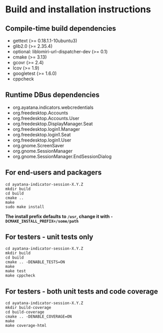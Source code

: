 <!--
 Copyright (C) 2013 Canonical Ltd
 Copyright (C) 2017-2021, Mike Gabriel <mike.gabriel@das-netzwerkteam.de>

 This program is free software: you can redistribute it and/or modify
 it under the terms of the GNU General Public License version 3 as
 published by the Free Software Foundation.

 This program is distributed in the hope that it will be useful,
 but WITHOUT ANY WARRANTY; without even the implied warranty of
 MERCHANTABILITY or FITNESS FOR A PARTICULAR PURPOSE.  See the
 GNU General Public License for more details.

 You should have received a copy of the GNU General Public License
 along with this program.  If not, see <http://www.gnu.org/licenses/>.
-->

# Build and installation instructions

## Compile-time build dependencies

 - gettext (>= 0.18.1.1-10ubuntu3)
 - glib2.0 (>= 2.35.4)
 - optional: liblomiri-url-dispatcher-dev (>= 0.1)
 - cmake (>= 3.13)
 - gcovr (>= 2.4)
 - lcov (>= 1.9)
 - googletest (>= 1.6.0)
 - cppcheck

## Runtime DBus dependencies

 - org.ayatana.indicators.webcredentials
 - org.freedesktop.Accounts
 - org.freedesktop.Accounts.User
 - org.freedesktop.DisplayManager.Seat
 - org.freedesktop.login1.Manager
 - org.freedesktop.login1.Seat
 - org.freedesktop.login1.User
 - org.gnome.ScreenSaver
 - org.gnome.SessionManager
 - org.gnome.SessionManager.EndSessionDialog

## For end-users and packagers

```
cd ayatana-indicator-session-X.Y.Z
mkdir build
cd build
cmake ..
make
sudo make install
```

**The install prefix defaults to `/usr`, change it with `-DCMAKE_INSTALL_PREFIX=/some/path`**

## For testers - unit tests only

```
cd ayatana-indicator-session-X.Y.Z
mkdir build
cd build
cmake .. -DENABLE_TESTS=ON
make
make test
make cppcheck
```

## For testers - both unit tests and code coverage

```
cd ayatana-indicator-session-X.Y.Z
mkdir build-coverage
cd build-coverage
cmake .. -DENABLE_COVERAGE=ON
make
make coverage-html
```
